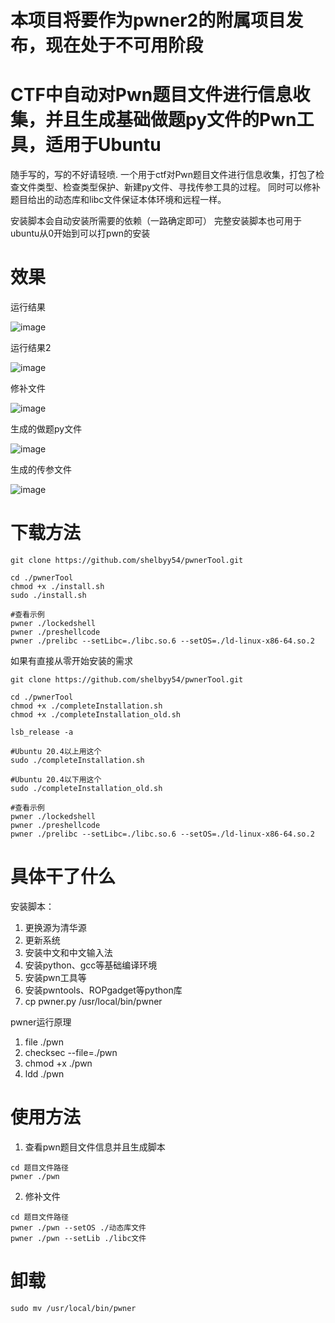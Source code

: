 # 本项目将要作为pwner2的附属项目发布，现在处于不可用阶段




# CTF中自动对Pwn题目文件进行信息收集，并且生成基础做题py文件的Pwn工具，适用于Ubuntu

随手写的，写的不好请轻喷.
一个用于ctf对Pwn题目文件进行信息收集，打包了检查文件类型、检查类型保护、新建py文件、寻找传参工具的过程。
同时可以修补题目给出的动态库和libc文件保证本体环境和远程一样。


安装脚本会自动安装所需要的依赖（一路确定即可）
完整安装脚本也可用于ubuntu从0开始到可以打pwn的安装

# 效果

运行结果

![image](https://github.com/user-attachments/assets/7147fd53-b3d3-4197-9a05-525bb8f7b8ef)


运行结果2

![image](https://github.com/user-attachments/assets/158c3d84-2447-4363-a9c8-baba96a7ba85)

修补文件

![image](https://github.com/user-attachments/assets/221fe35a-a8cb-49d6-9fa7-16eaf8be18d6)



生成的做题py文件

![image](https://github.com/user-attachments/assets/79d99438-19ab-4912-854c-3c10cd0e105c)

生成的传参文件

![image](https://github.com/user-attachments/assets/6bf684d4-8090-4e17-a640-965e130d5016)


# 下载方法
```
git clone https://github.com/shelbyy54/pwnerTool.git

cd ./pwnerTool
chmod +x ./install.sh
sudo ./install.sh

#查看示例
pwner ./lockedshell
pwner ./preshellcode
pwner ./prelibc --setLibc=./libc.so.6 --setOS=./ld-linux-x86-64.so.2
```
如果有直接从零开始安装的需求
```
git clone https://github.com/shelbyy54/pwnerTool.git

cd ./pwnerTool
chmod +x ./completeInstallation.sh
chmod +x ./completeInstallation_old.sh

lsb_release -a

#Ubuntu 20.4以上用这个
sudo ./completeInstallation.sh

#Ubuntu 20.4以下用这个
sudo ./completeInstallation_old.sh

#查看示例
pwner ./lockedshell
pwner ./preshellcode
pwner ./prelibc --setLibc=./libc.so.6 --setOS=./ld-linux-x86-64.so.2
```
# 具体干了什么
安装脚本：
1. 更换源为清华源
2. 更新系统
4. 安装中文和中文输入法
5. 安装python、gcc等基础编译环境
6. 安装pwn工具等
7. 安装pwntools、ROPgadget等python库
8. cp pwner.py /usr/local/bin/pwner

pwner运行原理
1. file ./pwn
2. checksec --file=./pwn
3. chmod +x ./pwn
4. ldd ./pwn

# 使用方法
1. 查看pwn题目文件信息并且生成脚本
```
cd 题目文件路径
pwner ./pwn
```
2. 修补文件
~~~
cd 题目文件路径
pwner ./pwn --setOS ./动态库文件
pwner ./pwn --setLib ./libc文件
~~~

# 卸载
```
sudo mv /usr/local/bin/pwner
```

